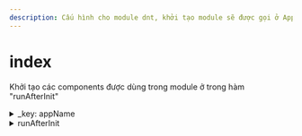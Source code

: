 ```yaml
---
description: Cấu hình cho module dnt, khởi tạo module sẽ được gọi ở AppConfig
---
```


# index

Khởi tạo các components được dùng trong module ở trong hàm "runAfterInit"

<details>

<summary>_key: appName</summary>



</details>

<details>

<summary>runAfterInit</summary>

Khởi tạo bộ ngôn ngữ (initI18n)

Khởi tạo vùng sidebar menu

Khởi tạo các components\
\- MyPage\
\- MyUI\
\- MyIcon\
\- MyControl\
\- MyFormControl\
\- MyTableFilter

Khởi tạo theme

Khởi tạo các routes (private, public)

</details>

